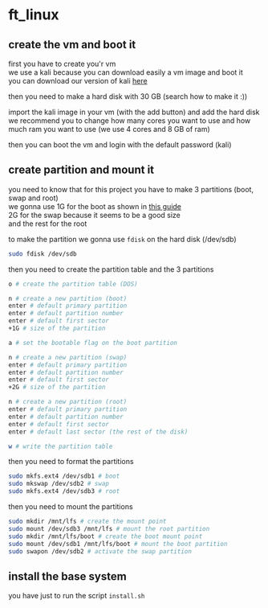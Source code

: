 # ft_linux

## create the vm and boot it
first you have to create you'r vm  
we use a kali because you can download easily a vm image and boot it  
you can download our version of kali [here](torrent/kali-linux-2022.3-virtualbox-amd64.7z.torrent)

then you need to make a hard disk with 30 GB (search how to make it :))  

import the kali image in your vm (with the add button) and add the hard disk
we recommend you to change how many cores you want to use and how much ram you want to use (we use 4 cores and 8 GB of ram)

then you can boot the vm and login with the default password (kali)

## create partition and mount it
you need to know that for this project you have to make 3 partitions (boot, swap and root)  
we gonna use 1G for the boot as shown in [this guide](https://doc.ubuntu-fr.org/tutoriel/partitionner_manuellement_avec_installateur_ubuntu#partition_boot_parfois_necessaire)  
2G for the swap because it seems to be a good size  
and the rest for the root

to make the partition we gonna use `fdisk` on the hard disk (/dev/sdb)
```bash
sudo fdisk /dev/sdb
```

then you need to create the partition table and the 3 partitions
```bash
o # create the partition table (DOS)

n # create a new partition (boot)
enter # default primary partition
enter # default partition number
enter # default first sector
+1G # size of the partition

a # set the bootable flag on the boot partition

n # create a new partition (swap)
enter # default primary partition
enter # default partition number
enter # default first sector
+2G # size of the partition

n # create a new partition (root)
enter # default primary partition
enter # default partition number
enter # default first sector
enter # default last sector (the rest of the disk)

w # write the partition table
```

then you need to format the partitions
```bash
sudo mkfs.ext4 /dev/sdb1 # boot
sudo mkswap /dev/sdb2 # swap
sudo mkfs.ext4 /dev/sdb3 # root
```

then you need to mount the partitions
```bash
sudo mkdir /mnt/lfs # create the mount point
sudo mount /dev/sdb3 /mnt/lfs # mount the root partition
sudo mkdir /mnt/lfs/boot # create the boot mount point
sudo mount /dev/sdb1 /mnt/lfs/boot # mount the boot partition
sudo swapon /dev/sdb2 # activate the swap partition
```

## install the base system
you have just to run the script `install.sh`